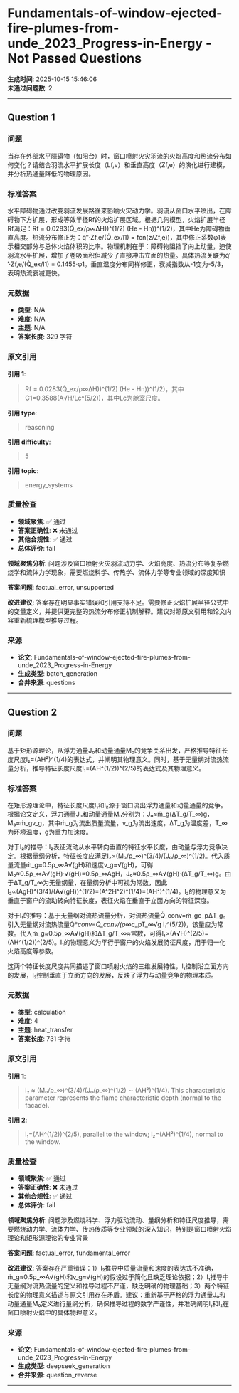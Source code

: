 # Fundamentals-of-window-ejected-fire-plumes-from-unde_2023_Progress-in-Energy - Not Passed Questions

**生成时间**: 2025-10-15 15:46:06  
**未通过问题数**: 2

---

## Question 1

### 问题

当存在外部水平障碍物（如阳台）时，窗口喷射火灾羽流的火焰高度和热流分布如何变化？请结合羽流水平扩展长度（Lf,v）和垂直高度（Zf,e）的演化进行建模，并分析热通量降低的物理原因。

### 标准答案

水平障碍物通过改变羽流发展路径来影响火灾动力学。羽流从窗口水平喷出，在障碍物下方扩展，形成等效半径Rf的火焰扩展区域。根据几何模型，火焰扩展半径Rf满足：Rf = 0.0283(Q̇_ex/ρ∞ΔH))^(1/2) (He - Hn))^(1/2)，其中He为障碍物垂直高度。热流分布修正为：q̇′′·Zf,e/(Q̇_ex/l1) = fcn(z/Zf,e))，其中修正系数φ1表示相交部分与总体火焰体积的比率。物理机制在于：障碍物阻挡了向上动量，迫使羽流水平扩展，增加了卷吸面积但减少了直接冲击立面的热量。具体热流关联为q̇′′·Zf,e/(Q̇_ex/l1) = 0.1455·φ1。垂直温度分布同样修正，衰减指数从-1变为-5/3，表明热流衰减更快。

### 元数据

- **类型**: N/A
- **难度**: N/A
- **主题**: N/A
- **答案长度**: 329 字符

### 原文引用

**引用 1**:
> Rf = 0.0283(Q̇_ex/ρ∞ΔH))^(1/2) (He - Hn))^(1/2)，其中C1=0.3588(A√H/Lc^(5/2))，其中Lc为舱室尺度。

**引用 type**:
> reasoning

**引用 difficulty**:
> 5

**引用 topic**:
> energy_systems

### 质量检查

- **领域聚焦**: ✅ 通过
- **答案正确性**: ❌ 未通过
- **其他合规性**: ✅ 通过
- **总体评价**: fail

**领域聚焦分析**: 问题涉及窗口喷射火灾羽流动力学、火焰高度、热流分布等复杂燃烧学和流体力学现象，需要燃烧科学、传热学、流体力学等专业领域的深度知识

**答案问题**: factual_error, unsupported

**改进建议**: 答案存在明显事实错误和引用支持不足。需要修正火焰扩展半径公式中的变量定义，并提供更完整的热流分布修正机制解释。建议对照原文引用和论文内容重新梳理模型推导过程。

### 来源

- **论文**: Fundamentals-of-window-ejected-fire-plumes-from-unde_2023_Progress-in-Energy
- **生成类型**: batch_generation
- **合并来源**: questions

---

## Question 2

### 问题

基于矩形源理论，从浮力通量J₀和动量通量M₀的竞争关系出发，严格推导特征长度尺度l₂=(AH²)^(1/4)的表达式，并阐明其物理意义。同时，基于无量纲对流热流量分析，推导特征长度尺度l₁=(AH^(1/2))^(2/5)的表达式及其物理意义。

### 标准答案

在矩形源理论中，特征长度尺度l₁和l₂源于窗口流出浮力通量和动量通量的竞争。根据论文定义，浮力通量J₀和动量通量M₀分别为：J₀≈ṁ_g(ΔT_g/T_∞)g，M₀≈ṁ_gv_g，其中ṁ_g为流出质量流量，v_g为流出速度，ΔT_g为温度差，T_∞为环境温度，g为重力加速度。

对于l₂的推导：l₂表征流动从水平转向垂直的特征水平长度，由动量与浮力竞争决定。根据量纲分析，特征长度应满足l₂∝(M₀/ρ_∞)^(3/4)/(J₀/ρ_∞)^(1/2)。代入质量流量ṁ_g≈0.5ρ_∞A√(gH)和速度v_g≈√(gH)，可得M₀≈0.5ρ_∞A√(gH)·√(gH)=0.5ρ_∞AgH，J₀≈0.5ρ_∞A√(gH)·(ΔT_g/T_∞)g。由于ΔT_g/T_∞为无量纲量，在量纲分析中可视为常数，因此l₂∝(AgH)^(3/4)/(A√(gH))^(1/2)=(A^2H^2)^(1/4)=(AH²)^(1/4)。l₂的物理意义为垂直于窗户的流动转向特征长度，表征火焰在垂直于立面方向的特征深度。

对于l₁的推导：基于无量纲对流热流量分析，对流热流量Q̇_conv=ṁ_gc_pΔT_g。引入无量纲对流热流量Q̇*_conv=Q̇_conv/(ρ_∞c_pT_∞√g l₁^(5/2))，该量应为常数。代入ṁ_g≈0.5ρ_∞A√(gH)和ΔT_g/T_∞≈常数，可得l₁∝(A√H)^(2/5)=(AH^(1/2))^(2/5)。l₁的物理意义为平行于窗户的火焰发展特征尺度，用于归一化火焰高度等参数。

这两个特征长度尺度共同描述了窗口喷射火焰的三维发展特性，l₁控制沿立面方向的发展，l₂控制垂直于立面方向的发展，反映了浮力与动量竞争的物理本质。

### 元数据

- **类型**: calculation
- **难度**: 4
- **主题**: heat_transfer
- **答案长度**: 731 字符

### 原文引用

**引用 1**:
> l₂ ≈ (M₀/ρ_∞)^(3/4)/(J₀/ρ_∞)^(1/2) ∼ (AH²)^(1/4). This characteristic parameter represents the flame characteristic depth (normal to the facade).

**引用 2**:
> l₁=(AH^(1/2))^(2/5), parallel to the window; l₂=(AH²)^(1/4), normal to the window.

### 质量检查

- **领域聚焦**: ✅ 通过
- **答案正确性**: ❌ 未通过
- **其他合规性**: ✅ 通过
- **总体评价**: fail

**领域聚焦分析**: 问题涉及燃烧科学、浮力驱动流动、量纲分析和特征尺度推导，需要燃烧动力学、流体力学、传热传质等专业领域的深入知识，特别是窗口喷射火焰理论和矩形源理论的专业背景

**答案问题**: factual_error, fundamental_error

**改进建议**: 答案存在严重错误：1）l₂推导中质量流量和速度的表达式不准确，ṁ_g≈0.5ρ_∞A√(gH)和v_g≈√(gH)的假设过于简化且缺乏理论依据；2）l₁推导中无量纲对流热流量的定义和推导过程不严谨，缺乏明确的物理基础；3）两个特征长度的物理意义描述与原文引用存在矛盾。建议：重新基于严格的浮力通量J₀和动量通量M₀定义进行量纲分析，确保推导过程的数学严谨性，并准确阐明l₁和l₂在窗口喷射火焰中的具体物理意义。

### 来源

- **论文**: Fundamentals-of-window-ejected-fire-plumes-from-unde_2023_Progress-in-Energy
- **生成类型**: deepseek_generation
- **合并来源**: question_reverse

---

